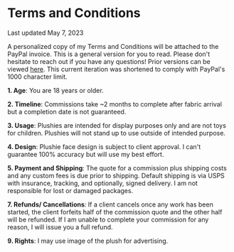 # Terms and Conditions
Last updated May 7, 2023

A personalized copy of my Terms and Conditions will be attached to the PayPal invoice. This is a general version for you to read. Please don't hesitate to reach out if you have any questions! Prior versions can be viewed [here](https://github.com/alittlefaun/tos/commits/main). This current iteration was shortened to comply with PayPal's 1000 character limit.

**1. Age**: You are 18 years or older.

**2. Timeline**: Commissions take ~2 months to complete after fabric arrival but a completion date is not guaranteed.

**3. Usage**: Plushies are intended for display purposes only and are not toys for children. Plushies will not stand up to use outside of intended purpose.

**4. Design**: Plushie face design is subject to client approval. I can't guarantee 100% accuracy but will use my best effort.

**5. Payment and Shipping**: The quote for a commission plus shipping costs and any custom fees is due prior to shipping. Default shipping is via USPS with insurance, tracking, and optionally, signed delivery. I am not responsible for lost or damaged packages.

**7. Refunds/ Cancellations**: If a client cancels once any work has been started, the client forfeits half of the commission quote and the other half will be refunded. If I am unable to complete your commission for any reason, I will issue you a full refund.

**9. Rights**: I may use image of the plush for advertising.
